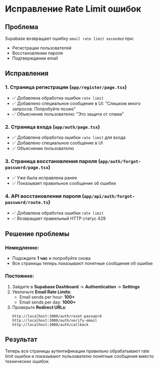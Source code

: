 # Исправление Rate Limit ошибок

## Проблема
Supabase возвращает ошибку `email rate limit exceeded` при:
- Регистрации пользователей
- Восстановлении пароля
- Подтверждении email

## Исправления

### 1. Страница регистрации (`app/register/page.tsx`)
- ✅ Добавлена обработка ошибки `rate limit`
- ✅ Добавлено специальное сообщение в UI: "Слишком много запросов. Попробуйте позже"
- ✅ Объяснение пользователю: "Это защита от спама"

### 2. Страница входа (`app/auth/page.tsx`)
- ✅ Добавлена обработка ошибки `rate limit` для входа
- ✅ Добавлено специальное сообщение в UI
- ✅ Объяснение пользователю

### 3. Страница восстановления пароля (`app/auth/forgot-password/page.tsx`)
- ✅ Уже была исправлена ранее
- ✅ Показывает правильное сообщение об ошибке

### 4. API восстановления пароля (`app/api/auth/forgot-password/route.ts`)
- ✅ Добавлена обработка ошибки `rate limit`
- ✅ Возвращает правильный HTTP статус 429

## Решение проблемы

### Немедленно:
- Подождите **1 час** и попробуйте снова
- Все страницы теперь показывают понятные сообщения об ошибке

### Постоянно:
1. Зайдите в **Supabase Dashboard** → **Authentication** → **Settings**
2. Увеличьте **Email Rate Limits**:
   - Email sends per hour: **100+**
   - Email sends per day: **1000+**
3. Проверьте **Redirect URLs**:
   ```
   http://localhost:3000/auth/reset-password
   http://localhost:3000/auth/verify-email
   http://localhost:3000/auth/callback
   ```

## Результат
Теперь все страницы аутентификации правильно обрабатывают rate limit ошибки и показывают пользователю понятные сообщения вместо технических ошибок.
